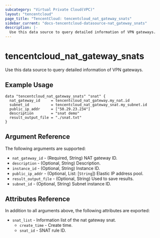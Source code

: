 ```yaml
---
subcategory: "Virtual Private Cloud(VPC)"
layout: "tencentcloud"
page_title: "TencentCloud: tencentcloud_nat_gateway_snats"
sidebar_current: "docs-tencentcloud-datasource-nat_gateway_snats"
description: |-
  Use this data source to query detailed information of VPN gateways.
---
```


# tencentcloud_nat_gateway_snats

Use this data source to query detailed information of VPN gateways.

## Example Usage

```hcl
data "tencentcloud_nat_gateway_snats" "snat" {
  nat_gateway_id     = tencentcloud_nat_gateway.my_nat.id
  subnet_id          = tencentcloud_nat_gateway_snat.my_subnet.id
  public_ip_addr     = ["50.29.23.234"]
  description        = "snat demo"
  result_output_file = "./snat.txt"
}
```

## Argument Reference

The following arguments are supported:

* `nat_gateway_id` - (Required, String) NAT gateway ID.
* `description` - (Optional, String) Description.
* `instance_id` - (Optional, String) Instance ID.
* `public_ip_addr` - (Optional, List: [`String`]) Elastic IP address pool.
* `result_output_file` - (Optional, String) Used to save results.
* `subnet_id` - (Optional, String) Subnet instance ID.

## Attributes Reference

In addition to all arguments above, the following attributes are exported:

* `snat_list` - Information list of the nat gateway snat.
  * `create_time` - Create time.
  * `snat_id` - SNAT rule ID.



